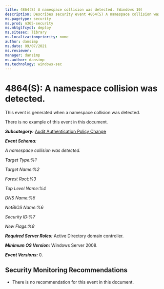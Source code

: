 ```yaml
---
title: 4864(S) A namespace collision was detected. (Windows 10)
description: Describes security event 4864(S) A namespace collision was detected. This event is generated when a namespace collision is detected.
ms.pagetype: security
ms.prod: m365-security
ms.mktglfcycl: deploy
ms.sitesec: library
ms.localizationpriority: none
author: dansimp
ms.date: 09/07/2021
ms.reviewer: 
manager: dansimp
ms.author: dansimp
ms.technology: windows-sec
---
```


# 4864(S): A namespace collision was detected.


This event is generated when a namespace collision was detected.

There is no example of this event in this document.

***Subcategory:***&nbsp;[Audit Authentication Policy Change](audit-authentication-policy-change.md)

***Event Schema:***

*A namespace collision was detected.*

*Target Type:%1*

*Target Name:%2*

*Forest Root:%3*

*Top Level Name:%4*

*DNS Name:%5*

*NetBIOS Name:%6*

*Security ID:%7*

*New Flags:%8*

***Required Server Roles:*** Active Directory domain controller.

***Minimum OS Version:*** Windows Server 2008.

***Event Versions:*** 0.

## Security Monitoring Recommendations

-   There is no recommendation for this event in this document.

